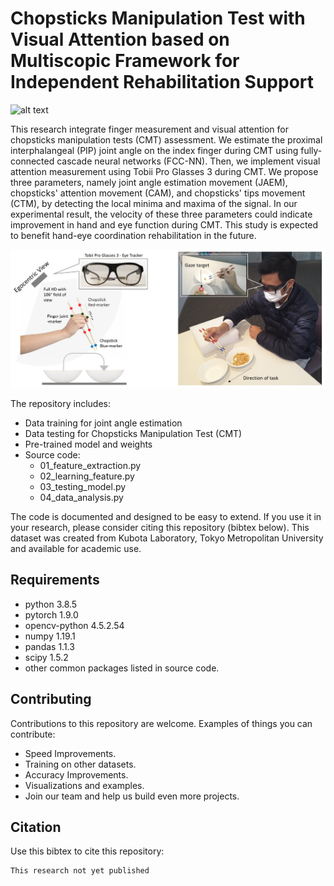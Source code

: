 # Chopsticks Manipulation Test with Visual Attention based on Multiscopic Framework for Independent Rehabilitation Support


![alt text](https://github.com/anom-tmu/cmt-attention/blob/main/cover_cmt.gif)


This research integrate finger measurement and visual attention for chopsticks manipulation tests (CMT) assessment. We estimate the proximal interphalangeal (PIP) joint angle on the index finger during CMT using fully-connected cascade neural networks (FCC-NN). Then, we implement visual attention measurement using Tobii Pro Glasses 3 during CMT. We propose three parameters, namely joint angle estimation movement (JAEM), chopsticks' attention movement (CAM), and chopsticks' tips movement (CTM), by detecting the local minima and maxima of the signal. In our experimental result, the velocity of these three parameters could indicate improvement in hand and eye function during CMT. This study is expected to benefit hand-eye coordination rehabilitation in the future.


![alt text](https://github.com/anom-tmu/cmt-attention/blob/main/pic_installation.jpg)


The repository includes:
  - Data training for joint angle estimation
  - Data testing for Chopsticks Manipulation Test (CMT)
  - Pre-trained model and weights
  - Source code:
    - 01_feature_extraction.py
    - 02_learning_feature.py
    - 03_testing_model.py
    - 04_data_analysis.py

The code is documented and designed to be easy to extend. If you use it in your research, please consider citing this repository (bibtex below). This dataset was created from Kubota Laboratory, Tokyo Metropolitan University and available for academic use. 

## Requirements
  - python 3.8.5
  - pytorch 1.9.0
  - opencv-python 4.5.2.54 
  - numpy 1.19.1
  - pandas 1.1.3
  - scipy 1.5.2
  - other common packages listed in source code.

## Contributing
Contributions to this repository are welcome. Examples of things you can contribute:
  - Speed Improvements.
  - Training on other datasets.
  - Accuracy Improvements.
  - Visualizations and examples.
  - Join our team and help us build even more projects.

## Citation
Use this bibtex to cite this repository: 
```
This research not yet published
```
